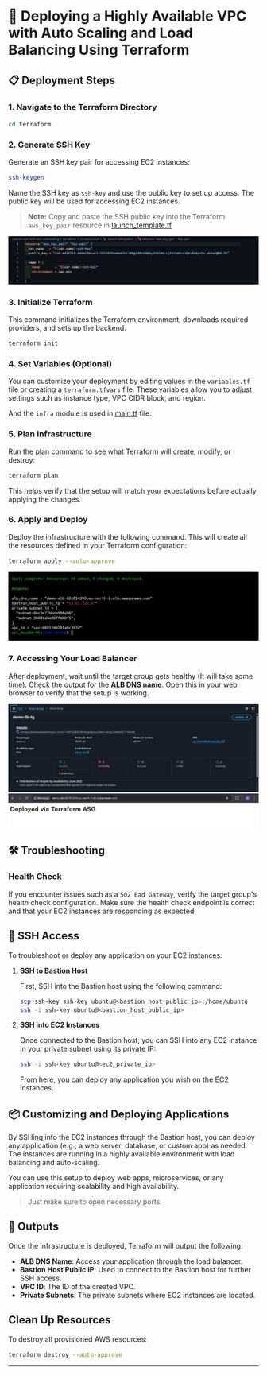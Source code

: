 # 🚀 Deploying a Highly Available VPC with Auto Scaling and Load Balancing Using Terraform

## 📋 Deployment Steps

### 1. **Navigate to the Terraform Directory**

```bash
cd terraform
```

### 2. **Generate SSH Key**

Generate an SSH key pair for accessing EC2 instances:

```bash
ssh-keygen
```

Name the SSH key as `ssh-key` and use the public key to set up access. The public key will be used for accessing EC2 instances.

> **Note:** Copy and paste the SSH public key into the Terraform `aws_key_pair` resource in [launch_template.tf](./infra/launch-template.tf)

![tf-pub-key](../images/tf-pub-key.png)

### 3. **Initialize Terraform**

This command initializes the Terraform environment, downloads required providers, and sets up the backend.

```bash
terraform init
```

### 4. **Set Variables (Optional)**

You can customize your deployment by editing values in the `variables.tf` file or creating a `terraform.tfvars` file. These variables allow you to adjust settings such as instance type, VPC CIDR block, and region.

And the `infra` module  is used in [main.tf](./main.tf) file.


### 5. **Plan Infrastructure**

Run the plan command to see what Terraform will create, modify, or destroy:

```bash
terraform plan
```

This helps verify that the setup will match your expectations before actually applying the changes.


### 6. **Apply and Deploy**

Deploy the infrastructure with the following command. This will create all the resources defined in your Terraform configuration:

```bash
terraform apply --auto-approve
```

![tf-output](../images/tf-output.png)

### 7. **Accessing Your Load Balancer**

After deployment, wait until the target group gets healthy (It will take some time). Check the output for the **ALB DNS name**. Open this in your web browser to verify that the setup is working.

![tf-check](../images/tf-health-check.png)
![tf-web](../images/tf-web.png)

## 🛠 Troubleshooting

### Health Check

If you encounter issues such as a `502 Bad Gateway`, verify the target group's health check configuration. Make sure the health check endpoint is correct and that your EC2 instances are responding as expected.

## 🔐 SSH Access

To troubleshoot or deploy any application on your EC2 instances:

1. **SSH to Bastion Host**

   First, SSH into the Bastion host using the following command:

   ```bash
   scp ssh-key ssh-key ubuntu@<bastion_host_public_ip>:/home/ubuntu
   ssh -i ssh-key ubuntu@<bastion_host_public_ip>
   ```

2. **SSH into EC2 Instances**

   Once connected to the Bastion host, you can SSH into any EC2 instance in your private subnet using its private IP:

   ```bash
   ssh -i ssh-key ubuntu@<ec2_private_ip>
   ```

   From here, you can deploy any application you wish on the EC2 instances.

## 📦 Customizing and Deploying Applications

By SSHing into the EC2 instances through the Bastion host, you can deploy any application (e.g., a web server, database, or custom app) as needed. The instances are running in a highly available environment with load balancing and auto-scaling.

You can use this setup to deploy web apps, microservices, or any application requiring scalability and high availability.

> Just make sure to open necessary ports.

## 📝 Outputs

Once the infrastructure is deployed, Terraform will output the following:

- **ALB DNS Name**: Access your application through the load balancer.
- **Bastion Host Public IP**: Used to connect to the Bastion host for further SSH access.
- **VPC ID**: The ID of the created VPC.
- **Private Subnets**: The private subnets where EC2 instances are located.

## Clean Up Resources

To destroy all provisioned AWS resources:

```bash
terraform destroy --auto-approve
```

---
